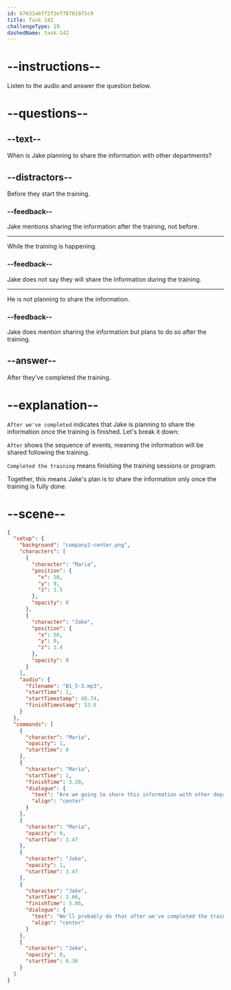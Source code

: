 ```yaml
---
id: 67633a6ff2f2ef78701975c9
title: Task 142
challengeType: 19
dashedName: task-142
---
```

<!-- (audio) Maria: Are we going to share this information with other departments? Jake: We'll probably do that after we've completed the training. -->

# --instructions--

Listen to the audio and answer the question below.

# --questions--

## --text--

When is Jake planning to share the information with other departments?

## --distractors--

Before they start the training.

### --feedback--

Jake mentions sharing the information after the training, not before.

---

While the training is happening.

### --feedback--

Jake does not say they will share the information during the training.

---

He is not planning to share the information.

### --feedback--

Jake does mention sharing the information but plans to do so after the training.

## --answer--

After they've completed the training.

# --explanation--

`After we've completed` indicates that Jake is planning to share the information once the training is finished. Let's break it down: 

`After` shows the sequence of events, meaning the information will be shared following the training.  

`Completed the training` means finishing the training sessions or program.

Together, this means Jake's plan is to share the information only once the training is fully done.

# --scene--

```json
{
  "setup": {
    "background": "company2-center.png",
    "characters": [
      {
        "character": "Maria",
        "position": {
          "x": 50,
          "y": 0,
          "z": 1.5
        },
        "opacity": 0
      },
      {
        "character": "Jake",
        "position": {
          "x": 50,
          "y": 0,
          "z": 1.4
        },
        "opacity": 0
      }
    ],
    "audio": {
      "filename": "B1_5-3.mp3",
      "startTime": 1,
      "startTimestamp": 48.74,
      "finishTimestamp": 53.6
    }
  },
  "commands": [
    {
      "character": "Maria",
      "opacity": 1,
      "startTime": 0
    },
    {
      "character": "Maria",
      "startTime": 1,
      "finishTime": 3.28,
      "dialogue": {
        "text": "Are we going to share this information with other departments?",
        "align": "center"
      }
    },
    {
      "character": "Maria",
      "opacity": 0,
      "startTime": 3.47
    },
    {
      "character": "Jake",
      "opacity": 1,
      "startTime": 3.47
    },
    {
      "character": "Jake",
      "startTime": 3.66,
      "finishTime": 5.86,
      "dialogue": {
        "text": "We'll probably do that after we've completed the training.",
        "align": "center"
      }
    },
    {
      "character": "Jake",
      "opacity": 0,
      "startTime": 6.36
    }
  ]
}
```

